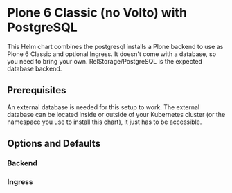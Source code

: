 # Plone 6 Classic (no Volto) with PostgreSQL

This Helm chart combines the postgresql installs a Plone backend to use as Plone 6 Classic and optional Ingress.
It doesn't come with a database, so you need to bring your own.
RelStorage/PostgreSQL is the expected database backend.

## Prerequisites

An external database is needed for this setup to work.
The external database can be located inside or outside of your Kubernetes cluster (or the namespace you use to install this chart), it just has to be accessible.

## Options and Defaults

### Backend

### Ingress

